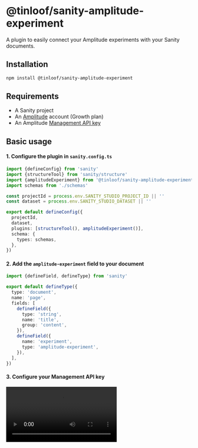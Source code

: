 # @tinloof/sanity-amplitude-experiment

A plugin to easily connect your Amplitude experiments with your Sanity documents.

## Installation

```sh
npm install @tinloof/sanity-amplitude-experiment
```

## Requirements

- A Sanity project
- An [Amplitude](https://amplitude.com/) account (Growth plan)
- An Amplitude [Management API key](https://www.docs.developers.amplitude.com/guides/amplitude-keys-guide/?h=keys#scim-key)

## Basic usage

#### 1. Configure the plugin in `sanity.config.ts`

```ts
import {defineConfig} from 'sanity'
import {structureTool} from 'sanity/structure'
import {amplitudeExperiment} from '@tinloof/sanity-amplitude-experiment'
import schemas from './schemas'

const projectId = process.env.SANITY_STUDIO_PROJECT_ID || ''
const dataset = process.env.SANITY_STUDIO_DATASET || ''

export default defineConfig({
  projectId,
  dataset,
  plugins: [structureTool(), amplitudeExperiment()],
  schema: {
    types: schemas,
  },
})
```

#### 2. Add the `amplitude-experiment` field to your document

```ts
import {defineField, defineType} from 'sanity'

export default defineType({
  type: 'document',
  name: 'page',
  fields: [
    defineField({
      type: 'string',
      name: 'title',
      group: 'content',
    }),
    defineField({
      name: 'experiment',
      type: 'amplitude-experiment',
    }),
  ],
})
```

#### 3. Configure your Management API key

<video controls src="https://github.com/tinloof/sanity-amplitude-experiment/assets/10447155/f7a92086-97b0-4e96-a938-7725853da327">
</video>
